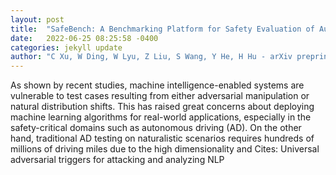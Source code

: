 ```yaml
---
layout: post
title:  "SafeBench: A Benchmarking Platform for Safety Evaluation of Autonomous Vehicles"
date:   2022-06-25 08:25:58 -0400
categories: jekyll update
author: "C Xu, W Ding, W Lyu, Z Liu, S Wang, Y He, H Hu - arXiv preprint arXiv , 2022"
---
```

As shown by recent studies, machine intelligence-enabled systems are vulnerable to test cases resulting from either adversarial manipulation or natural distribution shifts. This has raised great concerns about deploying machine learning algorithms for real-world applications, especially in the safety-critical domains such as autonomous driving (AD). On the other hand, traditional AD testing on naturalistic scenarios requires hundreds of millions of driving miles due to the high dimensionality and  Cites: Universal adversarial triggers for attacking and analyzing NLP
